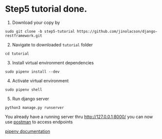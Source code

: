 # Step5 tutorial done.

1. Download your copy by 
```
sudo git clone -b step5-tutorial https://github.com/jinolacson/django-restframework.git
```

2. Navigate to downloaded `tutorial` folder 
```
cd tutorial
```

3. Install virtual environment dependencies
```
sudo pipenv install --dev
```

4. Activate virtual environment 
```
sudo pipenv shell
```

5. Run django server
```
python3 manage.py runserver
```

You already have a running server thru http://127.0.0.1:8000/ you can now use [postman](https://www.getpostman.com/) to access endpoints

[pipenv documentation](https://docs.pipenv.org/en/latest/)
